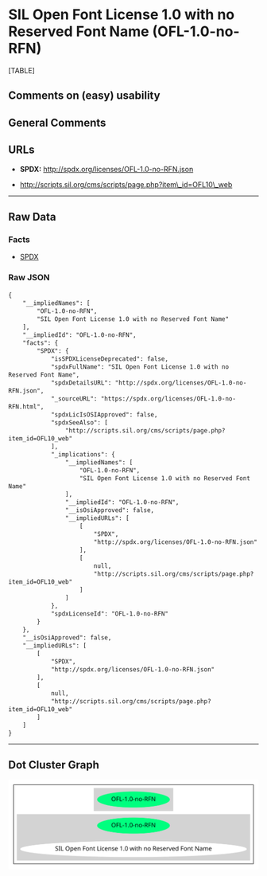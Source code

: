 SIL Open Font License 1.0 with no Reserved Font Name (OFL-1.0-no-RFN)
=====================================================================

[TABLE]

Comments on (easy) usability
----------------------------

General Comments
----------------

URLs
----

-   **SPDX:** http://spdx.org/licenses/OFL-1.0-no-RFN.json

-   http://scripts.sil.org/cms/scripts/page.php?item\_id=OFL10\_web

------------------------------------------------------------------------

Raw Data
--------

### Facts

-   [SPDX](https://spdx.org/licenses/OFL-1.0-no-RFN.html "SPDX")

### Raw JSON

    {
        "__impliedNames": [
            "OFL-1.0-no-RFN",
            "SIL Open Font License 1.0 with no Reserved Font Name"
        ],
        "__impliedId": "OFL-1.0-no-RFN",
        "facts": {
            "SPDX": {
                "isSPDXLicenseDeprecated": false,
                "spdxFullName": "SIL Open Font License 1.0 with no Reserved Font Name",
                "spdxDetailsURL": "http://spdx.org/licenses/OFL-1.0-no-RFN.json",
                "_sourceURL": "https://spdx.org/licenses/OFL-1.0-no-RFN.html",
                "spdxLicIsOSIApproved": false,
                "spdxSeeAlso": [
                    "http://scripts.sil.org/cms/scripts/page.php?item_id=OFL10_web"
                ],
                "_implications": {
                    "__impliedNames": [
                        "OFL-1.0-no-RFN",
                        "SIL Open Font License 1.0 with no Reserved Font Name"
                    ],
                    "__impliedId": "OFL-1.0-no-RFN",
                    "__isOsiApproved": false,
                    "__impliedURLs": [
                        [
                            "SPDX",
                            "http://spdx.org/licenses/OFL-1.0-no-RFN.json"
                        ],
                        [
                            null,
                            "http://scripts.sil.org/cms/scripts/page.php?item_id=OFL10_web"
                        ]
                    ]
                },
                "spdxLicenseId": "OFL-1.0-no-RFN"
            }
        },
        "__isOsiApproved": false,
        "__impliedURLs": [
            [
                "SPDX",
                "http://spdx.org/licenses/OFL-1.0-no-RFN.json"
            ],
            [
                null,
                "http://scripts.sil.org/cms/scripts/page.php?item_id=OFL10_web"
            ]
        ]
    }

------------------------------------------------------------------------

Dot Cluster Graph
-----------------

![](../dot/OFL-1.0-no-RFN.svg "dot")